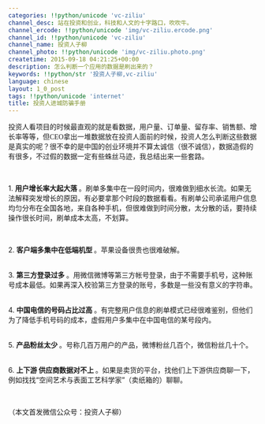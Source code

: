 ```yaml
---
categories: !!python/unicode 'vc-ziliu'
channel_desc: 站在投资和创业，科技和人文的十字路口，吹吹牛。
channel_ercode: !!python/unicode 'img/vc-ziliu.ercode.png'
channel_id: !!python/unicode 'vc-ziliu'
channel_name: 投资人子柳
channel_photo: !!python/unicode 'img/vc-ziliu.photo.png'
createtime: 2015-09-18 04:21:25+00:00
description: 怎么判断一个应用的数据是刷出来的？
keywords: !!python/str '投资人子柳,vc-ziliu'
language: chinese
layout: 1_0_post
tags: !!python/unicode 'internet'
title: 投资人进城防骗手册
---
```

<div class="rich_media_content" id="js_content">
<p>
<font face="lucida Grande, Verdana">
<span style="font-size: 14px; background-color: rgb(255, 255, 255);">
           投资人看项目的时候最直观的就是看数据，用户量、订单量、留存率、销售额、增长率等等，但CEO拿出一堆数据放在投资人面前的时候，投资人怎么判断这些数据是真实的呢？很不幸的是中国的创业环境并不算太诚信（很不诚信），数据造假的有很多，不过假的数据一定有些蛛丝马迹，我总结出来一些套路。
          </span>
</font>
</p>
<p>
<span style="">
<br/>
</span>
</p>
<p>
<span style="">
          1.
          <strong>
           用户增长率大起大落
          </strong>
          。刷单多集中在一段时间内，很难做到细水长流。如果无法解释突发增长的原因，有必要拿那个时段的数据看看。有刷单公司承诺用户信息均匀分布在全国各地，来自各种手机，但很难做到时间分散，太分散的话，要持续操作很长时间，刷单成本太高，不划算。
         </span>
</p>
<p>
<span style="">
<br/>
</span>
</p>
<p>
<span style="">
          2.
          <strong>
           客户端多集中在低端机型
          </strong>
          。苹果设备很贵也很难破解。
         </span>
</p>
<p>
<span style="background-color: rgb(255, 255, 255);">
<br style=""/>
</span>
<span style="">
          3.
          <strong>
           第三方登录过多
          </strong>
          。用微信微博等第三方帐号登录，由于不需要手机号，这种账号成本最低。如果再深入校验第三方登录的账号，多数是一些没有意义的字符串。
         </span>
</p>
<p>
<span style="background-color: rgb(255, 255, 255);">
<br style=""/>
</span>
<span style="">
          4.
          <strong>
           中国电信的号码占比过高
          </strong>
          。有完整用户信息的刷单模式已经很难鉴别，但他们为了降低手机号码的成本，虚假用户多集中在中国电信的某号段内。
         </span>
</p>
<p>
<span style="background-color: rgb(255, 255, 255);">
<br style=""/>
</span>
<span style="">
          5.
          <strong>
           产品粉丝太少
          </strong>
          。号称几百万用户的产品，微博粉丝几百个，微信粉丝几十个。
         </span>
</p>
<p>
<span style="background-color: rgb(255, 255, 255);">
<br style=""/>
</span>
<span style="">
          6.
          <strong>
           上下游
          </strong>
<strong>
           供应商数据对不上
          </strong>
          。如果是卖货的平台，找他们上下游供应商聊一下，例如找找“空间艺术与表面工艺科学家”（卖纸箱的）聊聊。
         </span>
</p>
<p>
<span style="">
<br/>
</span>
</p>
<p>
<span style="">
          （本文首发微信公众号：投资人子柳）
         </span>
</p>
</div>